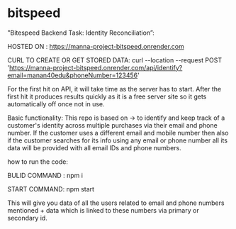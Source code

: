 # bitspeed

"Bitespeed Backend Task: Identity Reconciliation”: 

HOSTED ON : https://manna-project-bitspeed.onrender.com

CURL TO CREATE OR GET STORED DATA: curl --location --request POST 'https://manna-project-bitspeed.onrender.com/api/identify?email=manan40edu&phoneNumber=123456'

For the first hit on API, it will take time as the server has to start. After the first hit it produces results quickly as it is a free server site so it gets automatically off once not in use. 

Basic functionality: This repo is based on -> to identify and keep track of a customer's identity across multiple purchases via their email and phone number. If the customer uses a different email and mobile number then also if the customer searches for its info using any email or phone number all its data will be provided with all email IDs and phone numbers.

how to run the code: 

BULID COMMAND : npm i

START COMMAND: npm start

This will give you data of all the users related to email and phone numbers mentioned + data which is linked to these numbers via primary or secondary id.
